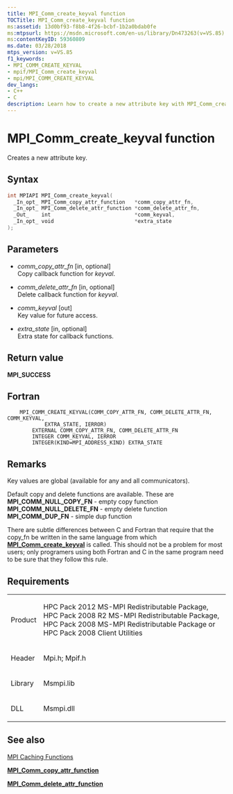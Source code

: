 ```yaml
---
title: MPI_Comm_create_keyval function
TOCTitle: MPI_Comm_create_keyval function
ms:assetid: 13d0bf93-f8b8-4f26-bcbf-1b2a0bdab0fe
ms:mtpsurl: https://msdn.microsoft.com/en-us/library/Dn473263(v=VS.85)
ms:contentKeyID: 59360809
ms.date: 03/28/2018
mtps_version: v=VS.85
f1_keywords:
- MPI_COMM_CREATE_KEYVAL
- mpif/MPI_Comm_create_keyval
- mpi/MPI_COMM_CREATE_KEYVAL
dev_langs:
- C++
- C
description: Learn how to create a new attribute key with MPI_Comm_create_keyval function. Understand syntax, parameters, and differences between C and Fortran.
---
```


# MPI\_Comm\_create\_keyval function

Creates a new attribute key.

## Syntax

``` c++
int MPIAPI MPI_Comm_create_keyval(
  _In_opt_ MPI_Comm_copy_attr_function   *comm_copy_attr_fn,
  _In_opt_ MPI_Comm_delete_attr_function *comm_delete_attr_fn,
  _Out_    int                           *comm_keyval,
  _In_opt_ void                          *extra_state
);
```

## Parameters

  - *comm\_copy\_attr\_fn* \[in, optional\]  
    Copy callback function for *keyval*.

  - *comm\_delete\_attr\_fn* \[in, optional\]  
    Delete callback function for *keyval*.

  - *comm\_keyval* \[out\]  
    Key value for future access.

  - *extra\_state* \[in, optional\]  
    Extra state for callback functions.

## Return value

**MPI\_SUCCESS**

## Fortran

``` FORTRAN
    MPI_COMM_CREATE_KEYVAL(COMM_COPY_ATTR_FN, COMM_DELETE_ATTR_FN, COMM_KEYVAL,
            EXTRA_STATE, IERROR)
        EXTERNAL COMM_COPY_ATTR_FN, COMM_DELETE_ATTR_FN
        INTEGER COMM_KEYVAL, IERROR
        INTEGER(KIND=MPI_ADDRESS_KIND) EXTRA_STATE
```

## Remarks

Key values are global (available for any and all communicators).

Default copy and delete functions are available.  These are
  **MPI\_COMM\_NULL\_COPY\_FN**   - empty copy function
  **MPI\_COMM\_NULL\_DELETE\_FN** - empty delete function
  **MPI\_COMM\_DUP\_FN**          - simple dup function

There are subtle differences between C and Fortran that require that the copy_fn be written in the same language from which [**MPI\_Comm\_create\_keyval**](mpi-comm-create-keyval-function.md) is called.
This should not be a problem for most users; only programers using both Fortran and C in the same program need to be sure that they follow this rule.


## Requirements

<table>
<colgroup>
<col  />
<col  />
</colgroup>
<tbody>
<tr class="odd">
<td><p>Product</p></td>
<td><p>HPC Pack 2012 MS-MPI Redistributable Package, HPC Pack 2008 R2 MS-MPI Redistributable Package, HPC Pack 2008 MS-MPI Redistributable Package or HPC Pack 2008 Client Utilities</p></td>
</tr>
<tr class="even">
<td><p>Header</p></td>
<td>Mpi.h;
Mpif.h</td>
</tr>
<tr class="odd">
<td><p>Library</p></td>
<td>Msmpi.lib</td>
</tr>
<tr class="even">
<td><p>DLL</p></td>
<td>Msmpi.dll</td>
</tr>
</tbody>
</table>


## See also

[MPI Caching Functions](mpi-caching-functions.md)

[**MPI\_Comm\_copy\_attr\_function**](mpi-comm-copy-attr-function-function.md)

[**MPI\_Comm\_delete\_attr\_function**](mpi-comm-delete-attr-function-function.md)

